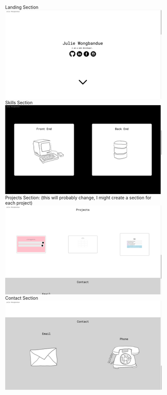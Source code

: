 Landing Section
![Landing Section](./screenshots/landing.png)
Skills Section
![Skills Section](./screenshots/skills.png)
Projects Section: (this will probably change, I might create a section for each project)
![Projects Section](./screenshots/projects.png)
Contact Section
![Contact Section](./screenshots/contact.png)
